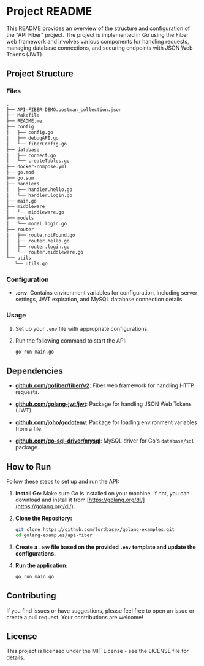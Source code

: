 # Project README

This README provides an overview of the structure and configuration of the "API Fiber" project. The project is implemented in Go using the Fiber web framework and involves various components for handling requests, managing database connections, and securing endpoints with JSON Web Tokens (JWT).

## Project Structure

### Files
   ```bash
   .
   ├── API-FIBER-DEMO.postman_collection.json
   ├── Makefile
   ├── README.me
   ├── config
   │   ├── config.go
   │   ├── debugAPI.go
   │   └── fiberConfig.go
   ├── database
   │   ├── connect.go
   │   └── createTables.go
   ├── docker-compose.yml
   ├── go.mod
   ├── go.sum
   ├── handlers
   │   ├── handler.hello.go
   │   └── handler.login.go
   ├── main.go
   ├── middleware
   │   └── middleware.go
   ├── models
   │   └── model.login.go
   ├── router
   │   ├── route.notFound.go
   │   ├── router.hello.go
   │   ├── router.login.go
   │   └── router.middleware.go
   └── utils
      └── utils.go
   ```

### Configuration

- **.env**: Contains environment variables for configuration, including server settings, JWT expiration, and MySQL database connection details.

### Usage

1. Set up your `.env` file with appropriate configurations.

2. Run the following command to start the API:
   ```bash
   go run main.go
   ```


## Dependencies

- **[github.com/gofiber/fiber/v2](https://github.com/gofiber/fiber)**: Fiber web framework for handling HTTP requests.
  
- **[github.com/golang-jwt/jwt](https://github.com/golang-jwt/jwt)**: Package for handling JSON Web Tokens (JWT).

- **[github.com/joho/godotenv](https://github.com/joho/godotenv)**: Package for loading environment variables from a file.

- **[github.com/go-sql-driver/mysql](https://github.com/go-sql-driver/mysql)**: MySQL driver for Go's `database/sql` package.


## How to Run

Follow these steps to set up and run the API:

1. **Install Go:**
   Make sure Go is installed on your machine. If not, you can download and install it from [https://golang.org/dl/](https://golang.org/dl/).

2. **Clone the Repository:**
   ```bash
   git clone https://github.com/lordbasex/golang-examples.git
   cd golang-examples/api-fiber
   ```

3. **Create a `.env` file based on the provided `.env` template and update the configurations.**

4. **Run the application:**
   ```bash
   go run main.go
   ```


## Contributing

If you find issues or have suggestions, please feel free to open an issue or create a pull request. Your contributions are welcome!

## License

This project is licensed under the MIT License - see the LICENSE file for details.

